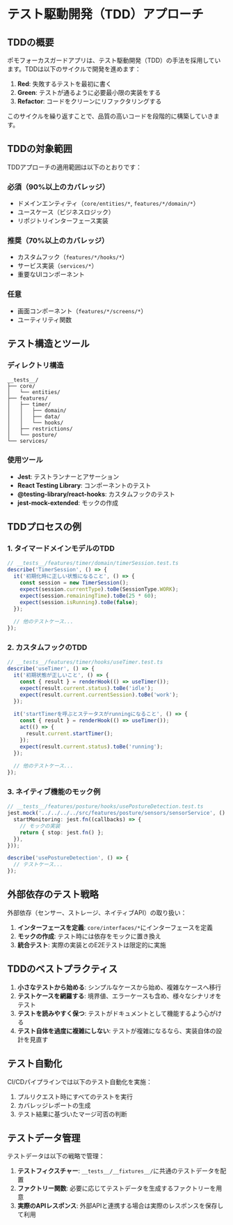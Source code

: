 # テスト駆動開発（TDD）アプローチ

## TDDの概要

ポモフォーカスガードアプリは、テスト駆動開発（TDD）の手法を採用しています。TDDは以下のサイクルで開発を進めます：

1. **Red**: 失敗するテストを最初に書く
2. **Green**: テストが通るように必要最小限の実装をする
3. **Refactor**: コードをクリーンにリファクタリングする

このサイクルを繰り返すことで、品質の高いコードを段階的に構築していきます。

## TDDの対象範囲

TDDアプローチの適用範囲は以下のとおりです：

### 必須（90%以上のカバレッジ）
- ドメインエンティティ（`core/entities/*`, `features/*/domain/*`）
- ユースケース（ビジネスロジック）
- リポジトリインターフェース実装

### 推奨（70%以上のカバレッジ）
- カスタムフック（`features/*/hooks/*`）
- サービス実装（`services/*`）
- 重要なUIコンポーネント

### 任意
- 画面コンポーネント（`features/*/screens/*`）
- ユーティリティ関数

## テスト構造とツール

### ディレクトリ構造
```
__tests__/
├── core/
│   └── entities/
├── features/
│   ├── timer/
│   │   ├── domain/
│   │   ├── data/
│   │   └── hooks/
│   ├── restrictions/
│   └── posture/
└── services/
```

### 使用ツール
- **Jest**: テストランナーとアサーション
- **React Testing Library**: コンポーネントのテスト
- **@testing-library/react-hooks**: カスタムフックのテスト
- **jest-mock-extended**: モックの作成

## TDDプロセスの例

### 1. タイマードメインモデルのTDD

```typescript
// __tests__/features/timer/domain/timerSession.test.ts
describe('TimerSession', () => {
  it('初期化時に正しい状態になること', () => {
    const session = new TimerSession();
    expect(session.currentType).toBe(SessionType.WORK);
    expect(session.remainingTime).toBe(25 * 60);
    expect(session.isRunning).toBe(false);
  });
  
  // 他のテストケース...
});
```

### 2. カスタムフックのTDD

```typescript
// __tests__/features/timer/hooks/useTimer.test.ts
describe('useTimer', () => {
  it('初期状態が正しいこと', () => {
    const { result } = renderHook(() => useTimer());
    expect(result.current.status).toBe('idle');
    expect(result.current.currentSession).toBe('work');
  });
  
  it('startTimerを呼ぶとステータスがrunningになること', () => {
    const { result } = renderHook(() => useTimer());
    act(() => {
      result.current.startTimer();
    });
    expect(result.current.status).toBe('running');
  });
  
  // 他のテストケース...
});
```

### 3. ネイティブ機能のモック例

```typescript
// __tests__/features/posture/hooks/usePostureDetection.test.ts
jest.mock('../../../../src/features/posture/sensors/sensorService', () => ({
  startMonitoring: jest.fn((callbacks) => {
    // モックの実装
    return { stop: jest.fn() };
  }),
}));

describe('usePostureDetection', () => {
  // テストケース...
});
```

## 外部依存のテスト戦略

外部依存（センサー、ストレージ、ネイティブAPI）の取り扱い：

1. **インターフェースを定義**: `core/interfaces/*`にインターフェースを定義
2. **モックの作成**: テスト時には依存をモックに置き換え
3. **統合テスト**: 実際の実装とのE2Eテストは限定的に実施

## TDDのベストプラクティス

1. **小さなテストから始める**: シンプルなケースから始め、複雑なケースへ移行
2. **テストケースを網羅する**: 境界値、エラーケースも含め、様々なシナリオをテスト
3. **テストを読みやすく保つ**: テストがドキュメントとして機能するよう心がける
4. **テスト自体を過度に複雑にしない**: テストが複雑になるなら、実装自体の設計を見直す

## テスト自動化

CI/CDパイプラインでは以下のテスト自動化を実施：

1. プルリクエスト時にすべてのテストを実行
2. カバレッジレポートの生成
3. テスト結果に基づいたマージ可否の判断

## テストデータ管理

テストデータは以下の戦略で管理：

1. **テストフィクスチャー**: `__tests__/__fixtures__/`に共通のテストデータを配置
2. **ファクトリー関数**: 必要に応じてテストデータを生成するファクトリーを用意
3. **実際のAPIレスポンス**: 外部APIと連携する場合は実際のレスポンスを保存して利用 